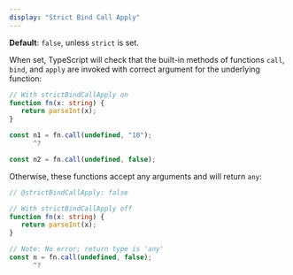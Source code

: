 ```yaml
---
display: "Strict Bind Call Apply"
---
```


**Default**: `false`, unless `strict` is set.

When set, TypeScript will check that the built-in methods of functions `call`, `bind`, and `apply` are invoked with correct argument for the underlying function:

```ts
// With strictBindCallApply on
function fn(x: string) {
   return parseInt(x);
}

const n1 = fn.call(undefined, "10");
      ^?

const n2 = fn.call(undefined, false);
```

Otherwise, these functions accept any arguments and will return `any`:

```ts
// @strictBindCallApply: false

// With strictBindCallApply off
function fn(x: string) {
   return parseInt(x);
}

// Note: No error; return type is 'any'
const n = fn.call(undefined, false);
      ^?
```
